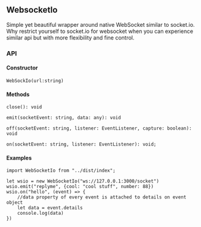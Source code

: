 ## WebsocketIo
Simple yet beautiful wrapper around native WebSocket similar to socket.io.  
Why restrict yourself to socket.io for websocket when you can experience similar api but with more flexibility and fine control.  

### API
#### Constructor
    WebSockIo(url:string)


#### Methods        
    close(): void

    emit(socketEvent: string, data: any): void

    off(socketEvent: string, listener: EventListener, capture: boolean): void

    on(socketEvent: string, listener: EventListener): void;
 
#### Examples
    import WebSocketIo from "../dist/index";
    
    let wsio = new WebSocketIo("ws://127.0.0.1:3000/socket")
    wsio.emit("replyme", {cool: "cool stuff", number: 88})
    wsio.on("hello", (event) => {
        //data property of every event is attached to details on event object
        let data = event.details
        console.log(data)
    })
  

